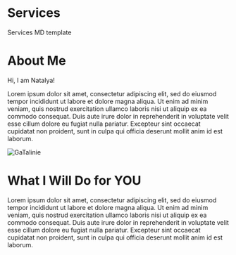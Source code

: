 # Services

Services MD template

# About Me
Hi, I am Natalya!

Lorem ipsum dolor sit amet, consectetur adipiscing elit, sed do eiusmod tempor incididunt ut labore et dolore magna aliqua. Ut enim ad minim veniam, quis nostrud exercitation ullamco laboris nisi ut aliquip ex ea commodo consequat. Duis aute irure dolor in reprehenderit in voluptate velit esse cillum dolore eu fugiat nulla pariatur. Excepteur sint occaecat cupidatat non proident, sunt in culpa qui officia deserunt mollit anim id est laborum.

![GaTalinie](https://scontent-yyz1-1.xx.fbcdn.net/v/t39.30808-6/312205500_187522900506757_9063081216873764767_n.jpg?_nc_cat=106&ccb=1-7&_nc_sid=127cfc&_nc_ohc=kKtLjunLzJ8Q7kNvgEpIfWo&_nc_ht=scontent-yyz1-1.xx&oh=00_AYAIn_HGI6ZZwsfMt_B_2GTI2kz_PutHJSz-vj2BL7UyOw&oe=66A77454) 

# What I Will Do for YOU
Lorem ipsum dolor sit amet, consectetur adipiscing elit, sed do eiusmod tempor incididunt ut labore et dolore magna aliqua. Ut enim ad minim veniam, quis nostrud exercitation ullamco laboris nisi ut aliquip ex ea commodo consequat. Duis aute irure dolor in reprehenderit in voluptate velit esse cillum dolore eu fugiat nulla pariatur. Excepteur sint occaecat cupidatat non proident, sunt in culpa qui officia deserunt mollit anim id est laborum.

<youtube embedid="NThc1eSNzlk">